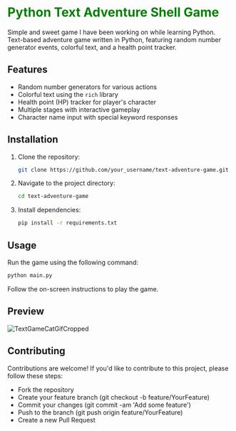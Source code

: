 # <span style="color:green;">Python Text Adventure Shell Game</span>

Simple and sweet game I have been working on while learning Python.
Text-based adventure game written in Python, featuring random number generator events, colorful text, and a health point tracker.

## Features

- Random number generators for various actions
- Colorful text using the `rich` library
- Health point (HP) tracker for player's character
- Multiple stages with interactive gameplay
- Character name input with special keyword responses

## Installation

1. Clone the repository:

    ```bash
    git clone https://github.com/your_username/text-adventure-game.git
    ```

2. Navigate to the project directory:

    ```bash
    cd text-adventure-game
    ```

3. Install dependencies:

    ```bash
    pip install -r requirements.txt
    ```

## Usage

Run the game using the following command:

```bash
python main.py
```
Follow the on-screen instructions to play the game.

## Preview

![TextGameCatGifCropped](https://github.com/BraedenP232/pythontextgame/assets/83258877/a9ab7894-4cce-49cd-a400-e620aed492bb)


## Contributing

Contributions are welcome! If you'd like to contribute to this project, please follow these steps:

- Fork the repository
- Create your feature branch (git checkout -b feature/YourFeature)
- Commit your changes (git commit -am 'Add some feature')
- Push to the branch (git push origin feature/YourFeature)
- Create a new Pull Request

